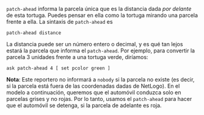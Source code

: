 ﻿`patch-ahead` informa la parcela única que es la distancia dada *por delante* de esta tortuga. Puedes pensar en ella como la tortuga mirando una parcela frente a ella. La sintaxis de `patch-ahead` es

``patch-ahead distance ``

La distancia puede ser un número entero o decimal, y es qué tan lejos estará la parcela que informa el `patch-ahead`. Por ejemplo, para convertir la parcela 3 unidades frente a una tortuga verde, diríamos:



```
ask patch-ahead 4 [ set pcolor green ] 
```


**Nota**: Este reportero no informará a `nobody` si la parcela no existe (es decir, si la parcela está fuera de las coordenadas dadas de NetLogo). En el modelo a continuación, queremos que el automóvil conduzca solo en parcelas grises y no rojas. Por lo tanto, usamos el `patch-ahead` para hacer que el automóvil se detenga, si la parcela de adelante es roja.